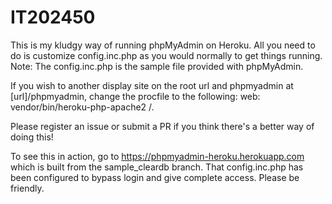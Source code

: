 # IT202450

This is my kludgy way of running phpMyAdmin on Heroku. All you need to do is customize config.inc.php as you would normally to get things running. Note: The config.inc.php is the sample file provided with phpMyAdmin.

If you wish to another display site on the root url and phpmyadmin at [url]/phpmyadmin, change the procfile to the following: web: vendor/bin/heroku-php-apache2 /.

Please register an issue or submit a PR if you think there's a better way of doing this!

To see this in action, go to https://phpmyadmin-heroku.herokuapp.com which is built from the sample_cleardb branch. That config.inc.php has been configured to bypass login and give complete access. Please be friendly.
